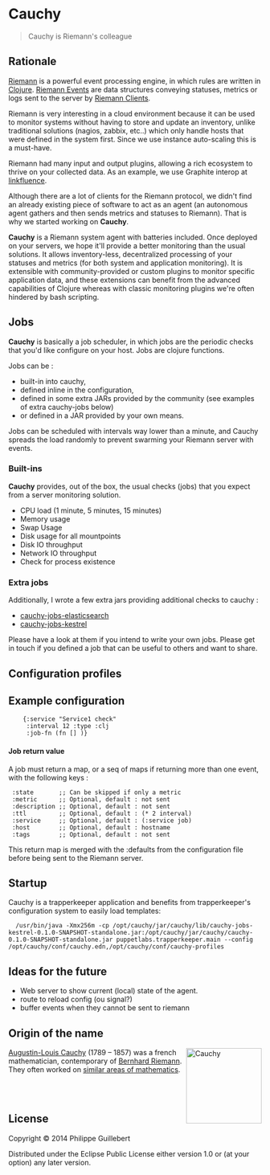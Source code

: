 # Cauchy

> Cauchy is Riemann's colleague

## Rationale

[Riemann](http://riemann.io) is a powerful event processing engine, in
which rules are written in [Clojure](http://clojure.org).
[Riemann Events](http://riemann.io/concepts.html) are data structures
conveying statuses, metrics or logs sent to the server by
[Riemann Clients](http://riemann.io/clients.html).

Riemann is very interesting in a cloud environment because it can be
used to monitor systems without having to store and update an inventory,
unlike traditional solutions (nagios, zabbix, etc..) which only handle
hosts that were defined in the system first. Since we use instance
auto-scaling this is a must-have.

Riemann had many input and output plugins, allowing a rich ecosystem to
thrive on your collected data. As an example, we use Graphite interop at
[linkfluence](http://linkfluence.com).

Although there are a lot of clients for the Riemann protocol, we didn't
find an already existing piece of software to act as an agent (an
autonomous agent gathers and then sends metrics and statuses to
Riemann). That is why we started working on **Cauchy**.

**Cauchy** is a Riemann system agent with batteries included. Once
deployed on your servers, we hope it'll provide a better monitoring than
the usual solutions. It allows inventory-less, decentralized processing
of your statuses and metrics (for both system and application
monitoring). It is extensible with community-provided or custom plugins
to monitor specific application data, and these extensions can benefit
from the advanced capabilities of Clojure whereas with classic
monitoring plugins we're often hindered by bash scripting.

## Jobs

**Cauchy** is basically a job scheduler, in which jobs are the periodic
checks that you'd like configure on your host. Jobs are clojure
functions.

Jobs can be :
* built-in into cauchy,
* defined inline in the configuration,
* defined in some extra JARs provided by the community (see examples of
  extra cauchy-jobs below)
* or defined in a JAR provided by your own means.

Jobs can be scheduled with intervals way lower than a minute, and Cauchy
spreads the load randomly to prevent swarming your Riemann server with
events.

### Built-ins

**Cauchy** provides, out of the box, the usual checks (jobs) that you
expect from a server monitoring solution.

* CPU load (1 minute, 5 minutes, 15 minutes)
* Memory usage
* Swap Usage
* Disk usage for all mountpoints
* Disk IO throughput
* Network IO throughput
* Check for process existence

### Extra jobs

Additionally, I wrote a few extra jars providing additional checks
to cauchy :

* [cauchy-jobs-elasticsearch](https://github.com/pguillebert/cauchy-jobs-elasticsearch)
* [cauchy-jobs-kestrel](https://github.com/pguillebert/cauchy-jobs-kestrel)

Please have a look at them if you intend to write your own jobs. Please
get in touch if you defined a job that can be useful to others and want
to share.

## Configuration profiles


## Example configuration

        {:service "Service1 check"
         :interval 12 :type :clj
         :job-fn (fn [] )}

#### Job return value

A job must return a map, or a seq of maps if returning more than one event, with the following keys :

     :state       ;; Can be skipped if only a metric
     :metric      ;; Optional, default : not sent
     :description ;; Optional, default : not sent
     :ttl         ;; Optional, default : (* 2 interval)
     :service     ;; Optional, default : (:service job)
     :host        ;; Optional, default : hostname
     :tags        ;; Optional, default : not sent

This return map is merged with the :defaults from the
configuration file before being sent to the Riemann server.

## Startup

Cauchy is a trapperkeeper application and benefits from trapperkeeper's configuration system to easily load templates:

      /usr/bin/java -Xmx256m -cp /opt/cauchy/jar/cauchy/lib/cauchy-jobs-kestrel-0.1.0-SNAPSHOT-standalone.jar:/opt/cauchy/jar/cauchy/cauchy-0.1.0-SNAPSHOT-standalone.jar puppetlabs.trapperkeeper.main --config /opt/cauchy/conf/cauchy.edn,/opt/cauchy/conf/cauchy-profiles


## Ideas for the future

* Web server to show current (local) state of the agent.
* route to reload config (ou signal?)
* buffer events when they cannot be sent to riemann

## Origin of the name


<img src="http://upload.wikimedia.org/wikipedia/commons/d/d3/Augustin-Louis_Cauchy_1901.jpg"
title="Cauchy" align="right" height="150px"/>


[Augustin-Louis Cauchy](http://en.wikipedia.org/wiki/Augustin-Louis_Cauchy)
(1789 – 1857) was a french mathematician, contemporary of
[Bernhard Riemann](http://en.wikipedia.org/wiki/Bernhard_Riemann).
They often worked on
[similar areas of mathematics](http://en.wikipedia.org/wiki/Cauchy%E2%80%93Riemann_equations).


<div width="100%">&nbsp; </div>


<div width="100%">&nbsp; </div>


## License

Copyright © 2014 Philippe Guillebert

Distributed under the Eclipse Public License either version 1.0 or (at
your option) any later version.
